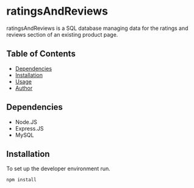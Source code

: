 # ratingsAndReviews

ratingsAndReviews is a SQL database managing data for the ratings and reviews section of an existing product page.

## Table of Contents

- [Dependencies](#Dependencies)
- [Installation](#Installation)
- [Usage](#Usage)
- [Author](#Author)

## Dependencies

- Node.JS
- Express.JS
- MySQL

## Installation

To set up the developer environment run.

```bash
npm install
